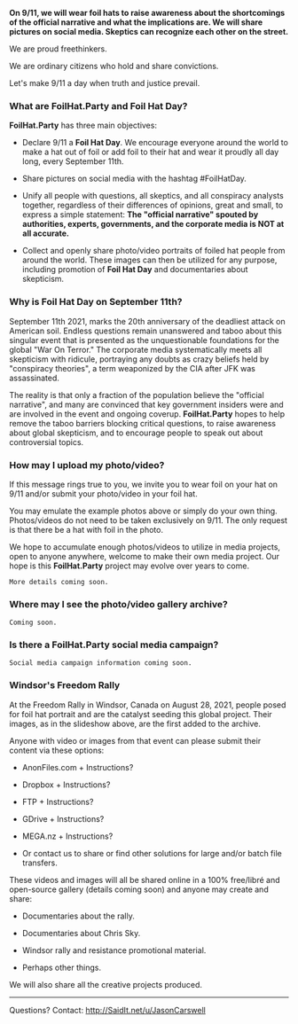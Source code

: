
**On 9/11, we will wear foil hats to raise awareness about the shortcomings of the official narrative and what the implications are. We will share pictures on social media. Skeptics can recognize each other on the street.**

We are proud freethinkers.

We are ordinary citizens who hold and share convictions.  

Let's make 9/11 a day when truth and justice prevail.

### What are **FoilHat.Party** and **Foil Hat Day**?

**FoilHat.Party** has three main objectives:

* Declare 9/11 a **Foil Hat Day**.  We encourage everyone around the world to make a hat out of foil or add foil to their hat and wear it proudly all day long, every September 11th.

* Share pictures on social media with the hashtag #FoilHatDay.

* Unify all people with questions, all skeptics, and all conspiracy analysts together, regardless of their differences of opinions, great and small, to express a simple statement: **The "official narrative" spouted by authorities, experts, governments, and the corporate media is NOT at all accurate.**

* Collect and openly share photo/video portraits of foiled hat people from around the world. These images can then be utilized for any purpose, including promotion of **Foil Hat Day** and documentaries about skepticism. 

### Why is Foil Hat Day on September 11th?

September 11th 2021, marks the 20th anniversary of the deadliest attack on American soil. Endless questions remain unanswered and taboo about this singular event that is presented as the unquestionable foundations for the global "War On Terror." The corporate media systematically meets all skepticism with ridicule, portraying any doubts as crazy beliefs held by "conspiracy theories", a term weaponized by the CIA after JFK was assassinated.

The reality is that only a fraction of the population believe the "official narrative", and many are convinced that key government insiders were and are involved in the event and ongoing coverup.  **FoilHat.Party** hopes to help remove the taboo barriers blocking critical questions, to raise awareness about global skepticism, and to encourage people to speak out about controversial topics.

### How may I upload my photo/video?

If this message rings true to you, we invite you to wear foil on your hat on 9/11 and/or submit your photo/video in your foil hat.

You may emulate the example photos above or simply do your own thing.  Photos/videos do not need to be taken exclusively on 9/11.  The only request is that there be a hat with foil in the photo.

We hope to accumulate enough photos/videos to utilize in media projects, open to anyone anywhere, welcome to make their own media project.  Our hope is this **FoilHat.Party** project may evolve over years to come.

`More details coming soon.`

### Where may I see the photo/video gallery archive?

`Coming soon.`

### Is there a FoilHat.Party social media campaign?

`Social media campaign information coming soon.`

### Windsor's Freedom Rally

At the Freedom Rally in Windsor, Canada on August 28, 2021, people posed for foil hat portrait and are the catalyst seeding this global project.  Their images, as in the slideshow above, are the first added to the archive.

Anyone with video or images from that event can please submit their content via these options:

* AnonFiles.com + Instructions?

* Dropbox + Instructions?

* FTP + Instructions?

* GDrive + Instructions?

* MEGA.nz + Instructions?

* Or contact us to share or find other solutions for large and/or batch file transfers.

These videos and images will all be shared online in a 100% free/libré and open-source gallery (details coming soon) and anyone may create and share:

* Documentaries about the rally.

* Documentaries about Chris Sky.

* Windsor rally and resistance promotional material.

* Perhaps other things.

We will also share all the creative projects produced.

- - -

Questions? Contact: http://SaidIt.net/u/JasonCarswell
